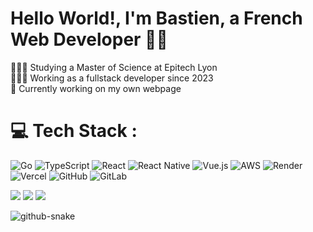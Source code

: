 
# Hello World!, I'm Bastien, a French Web Developer 👋🏼
👨🏼‍🎓 Studying a Master of Science at Epitech Lyon<br>👨🏼‍💻 Working as a fullstack developer since 2023<br> 🛜 Currently working on my own webpage<br></i>

# 💻 Tech Stack :
![Go](https://img.shields.io/badge/go-%2300ADD8.svg?style=for-the-badge&logo=go&logoColor=white)
![TypeScript](https://img.shields.io/badge/typescript-%23007ACC.svg?style=for-the-badge&logo=typescript&logoColor=white)
![React](https://img.shields.io/badge/react-%2320232a.svg?style=for-the-badge&logo=react&logoColor=%2361DAFB) 
![React Native](https://img.shields.io/badge/react_native-%2320232a.svg?style=for-the-badge&logo=react&logoColor=%2361DAFB) 
![Vue.js](https://img.shields.io/badge/vue.js-%2335495e.svg?style=for-the-badge&logo=vuedotjs&logoColor=%234FC08D) 
![AWS](https://img.shields.io/badge/AWS-%23FF9900.svg?style=for-the-badge&logo=amazon-aws&logoColor=white) 
![Render](https://img.shields.io/badge/Render-%2320232a.svg?style=for-the-badge&logo=render&logoColor=white) 
![Vercel](https://img.shields.io/badge/vercel-%23000000.svg?style=for-the-badge&logo=vercel&logoColor=white) 
![GitHub](https://img.shields.io/badge/github-%23121011.svg?style=for-the-badge&logo=github&logoColor=white) 
![GitLab](https://img.shields.io/badge/gitlab-%23FF9900.svg?style=for-the-badge&logo=gitlab&logoColor=white)

![](https://github-readme-stats.vercel.app/api?username=bastctt&theme=default_repocard&hide_border=false&include_all_commits=true&count_private=true) 
![](https://nirzak-streak-stats.vercel.app/?user=bastctt&theme=default_repocard&hide_border=false) 
![](https://github-readme-stats.vercel.app/api/top-langs/?username=bastctt&theme=default_repocard&hide_border=false&include_all_commits=true&count_private=true&layout=compact)

<picture>
  <source media="(prefers-color-scheme: dark)" srcset="https://raw.githubusercontent.com/bastctt/bastctt/output/github-snake-dark.svg" />
  <source media="(prefers-color-scheme: light)" srcset="https://raw.githubusercontent.com/bastctt/bastctt/output/github-snake.svg" />
  <img alt="github-snake" src="https://raw.githubusercontent.com/bastctt/bastctt/output/github-snake.svg" />
</picture>
